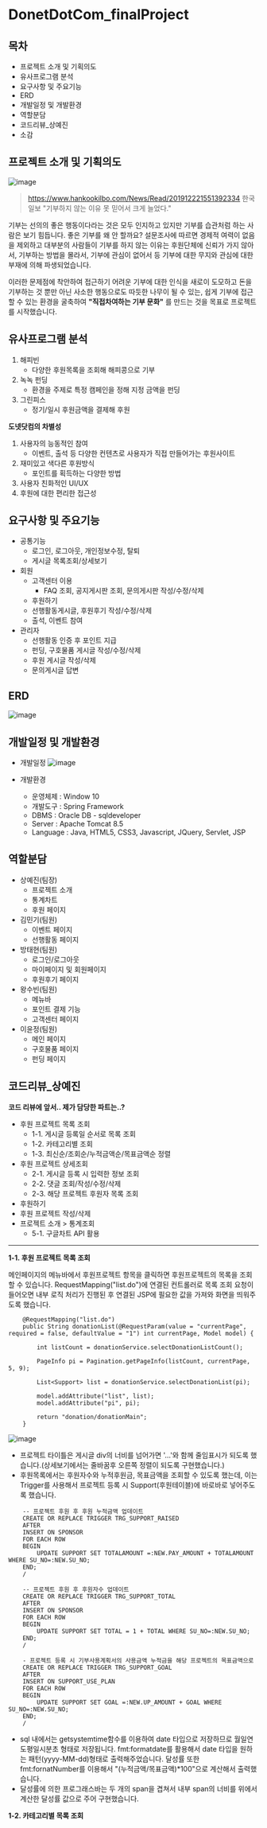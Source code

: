 # DonetDotCom_finalProject
목차
---
- 프로젝트 소개 및 기획의도
- 유사프로그램 분석
- 요구사항 및 주요기능
- ERD
- 개발일정 및 개발환경
- 역할분담
- 코드리뷰_상예진
- 소감



프로젝트 소개 및 기획의도
---
![image](https://user-images.githubusercontent.com/84160329/142774405-76bddc60-d379-4666-8c9d-7e4d41d424a5.png)
> https://www.hankookilbo.com/News/Read/201912221551392334 한국일보 "기부하지 않는 이유 못 믿어서 크게 늘었다."

기부는 선의의 좋은 행동이다라는 것은 모두 인지하고 있지만 기부를 습관처럼 하는 사람은 보기 힘듭니다. 좋은 기부를 왜 안 할까요?
설문조사에 따르면 경제적 여력이 없음을 제외하고 대부분의 사람들이 기부를 하지 않는 이유는 후원단체에 신뢰가 가지 않아서, 기부하는 방법을 몰라서, 기부에 관심이 없어서 등 기부에 대한 무지와 관심에 대한 부재에 의해 파생되었습니다.


이러한 문제점에 착안하여 접근하기 어려운 기부에 대한 인식을 새로이 도모하고 돈을 기부하는 것 뿐만 아닌 사소한 행동으로도  따듯한 나무이 될 수 있는, 쉽게 기부에 접근할 수 있는 환경을 굴축하여 __"직접차여하는 기부 문화"__ 를 만드는 것을 목표로 프로젝트를 시작했습니다.




유사프로그램 분석
---
1. 해피빈
    - 다양한 후원목록을 조회해 해피콩으로 기부
2. 녹녹 펀딩
    - 환경을 주제로 특정 캠페인을 정해 지정 금액을 펀딩 
3. 그린피스
    - 정기/일시 후원금액을 결제해 후원


__도넷닷컴의 차별성__
1. 사용자의 능동적인 참여
    - 이벤트, 출석 등 다양한 컨텐츠로 사용자가 직접 만들어가는 후원사이트
2. 재미있고 색다른 후원방식
    - 포인트를 획득하는 다양한 방법
3. 사용자 친화적인 UI/UX
4. 후원에 대한 편리한 접근성



요구사항 및 주요기능
---
- 공통기능
  - 로그인, 로그아웃, 개인정보수정, 탈퇴
  - 게시글 목록조회/상세보기
- 회원
  - 고객센터 이용
    - FAQ 조회, 공지게시판 조회, 문의게시판 작성/수정/삭제
  - 후원하기
  - 선행활동게시글, 후원후기 작성/수정/삭제
  - 출석, 이벤트 참여
- 관리자
  - 선행활동 인증 후 포인트 지급
  - 펀딩, 구호물품 게시글 작성/수정/삭제
  - 후원 게시글 작성/삭제
  - 문의게시글 답변



ERD
---
![image](https://user-images.githubusercontent.com/84160329/142772832-4c13920b-edad-457c-b645-7775cc0dcfd1.png)

개발일정 및 개발환경
---
- 개발일정
![image](https://user-images.githubusercontent.com/84160329/142773930-18e7d16d-354b-4cbd-9135-d1d30cbfcc14.png)

- 개발환경
    - 운영체제 : Window 10
    - 개발도구 : Spring Framework
    - DBMS : Oracle DB - sqldeveloper
    - Server : Apache Tomcat 8.5
    - Language : Java, HTML5, CSS3, Javascript, JQuery, Servlet, JSP


역할분담
---
- 상예진(팀장)
  - 프로젝트 소개
  - 통계차트
  - 후원 페이지
- 김민기(팀원)
  - 이벤트 페이지
  - 선행활동 페이지
- 방태현(팀원)
  - 로그인/로그아웃
  - 마이페이지 및 회원페이지
  - 후원후기 페이지
- 왕수빈(팀원)
  - 메뉴바
  - 포인트 결제 기능
  - 고객센터 페이지
- 이윤정(팀원)
  - 메인 페이지
  - 구호물품 페이지
  - 펀딩 페이지
  
  
  
코드리뷰_상예진
---
__코드 리뷰에 앞서.. 제가 담당한 파트는..?__

- 후원 프로젝트 목록 조회
	- 1-1. 게시글 등록일 순서로 목록 조회
	- 1-2. 카테고리별 조회
	- 1-3. 최신순/조회순/누적금액순/목표금액순 정렬
- 후원 프로젝트 상세조회 
	- 2-1. 게시글 등록 시 입력한 정보 조회
	- 2-2. 댓글 조회/작성/수정/삭제
	- 2-3. 해당 프로젝트 후원자 목록 조회
- 후원하기
- 후원 프로젝트 작성/삭제
- 프로젝트 소개 > 통계조회
	- 5-1. 구글차트 API 활용

---
__1-1. 후원 프로젝트 목록 조회__

메인페이지의 메뉴바에서 후원프로젝트 항목을 클릭하면 후원프로젝트의 목록을 조회할 수 있습니다. RequestMapping("list.do")에 연결된 컨트롤러로 목록 조회 요청이 들어오면 내부 로직 처리가 진행된 후 연결된 JSP에 필요한 값을 가져와 화면을 띄워주도록 했습니다.
```
    @RequestMapping("list.do")
	public String donationList(@RequestParam(value = "currentPage", required = false, defaultValue = "1") int currentPage, Model model) {
		
		int listCount = donationService.selectDonationListCount();

		PageInfo pi = Pagination.getPageInfo(listCount, currentPage, 5, 9);
		
		List<Support> list = donationService.selectDonationList(pi);
		
		model.addAttribute("list", list);
		model.addAttribute("pi", pi);
		
		return "donation/donationMain";
	}
```

![image](https://user-images.githubusercontent.com/84160329/142774007-96d9993d-e5fe-49b2-9e3f-3fc5d86e20c4.png)

- 프로젝트 타이틀은 게시글 div의 너비를 넘어가면 '...'와 함께 줄임표시가 되도록 했습니다.(상세보기에서는 줄바꿈후 오른쪽 정렬이 되도록 구현했습니다.)
- 후원목록에서는 후원자수와 누적후원금, 목표금액을 조회할 수 있도록 했는데, 이는 Trigger를 사용해서 프로젝트 등록 시 Support(후원테이블)에 바로바로 넣어주도록 했습니다.
```
    -- 프로젝트 후원 후 후원 누적금액 업데이트
    CREATE OR REPLACE TRIGGER TRG_SUPPORT_RAISED
    AFTER
    INSERT ON SPONSOR
    FOR EACH ROW
    BEGIN
        UPDATE SUPPORT SET TOTALAMOUNT =:NEW.PAY_AMOUNT + TOTALAMOUNT WHERE SU_NO=:NEW.SU_NO;
    END;
    /
    
    -- 프로젝트 후원 후 후원자수 업데이트
    CREATE OR REPLACE TRIGGER TRG_SUPPORT_TOTAL
    AFTER
    INSERT ON SPONSOR
    FOR EACH ROW
    BEGIN
        UPDATE SUPPORT SET TOTAL = 1 + TOTAL WHERE SU_NO=:NEW.SU_NO;
    END;
    /

    - 프로젝트 등록 시 기부사용계획서의 사용금액 누적금을 해당 프로젝트의 목표금액으로 
    CREATE OR REPLACE TRIGGER TRG_SUPPORT_GOAL
    AFTER
    INSERT ON SUPPORT_USE_PLAN
    FOR EACH ROW
    BEGIN
        UPDATE SUPPORT SET GOAL =:NEW.UP_AMOUNT + GOAL WHERE SU_NO=:NEW.SU_NO;
    END;
    /
```
- sql 내에서는 getsystemtime함수를 이용하여 date 타입으로 저장하므로 월일연도평일시분초 형태로 저장됩니다. fmt:formatdate를 활용해서 date 타입을 원하는 패턴(yyyy-MM-dd)형태로 출력해주었습니다. 달성률 또한 fmt:fornatNumber를 이용해서 "(누적금액/목표금액)*100"으로 계산해서 출력했습니다.
- 달성률에 의한 프로그래스바는 두 개의 span을 겹쳐서 내부 span의 너비를 위에서 계산한 달성률 값으로 주어 구현했습니다.


__1-2. 카테고리별 목록 조회__



